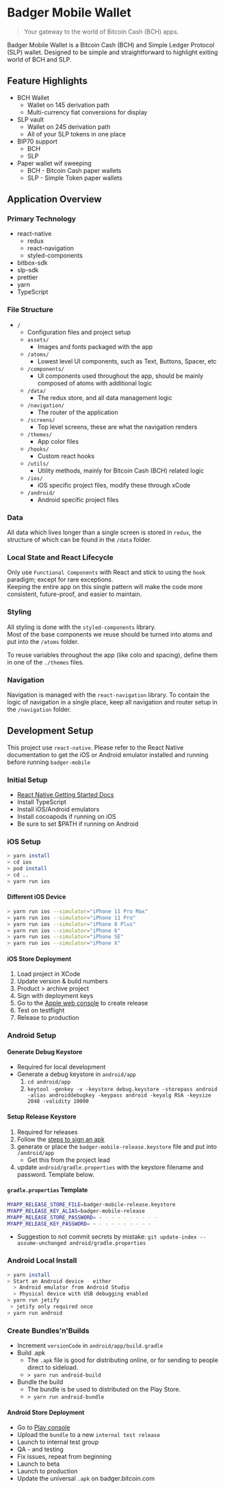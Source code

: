 # Badger Mobile Wallet

> Your gateway to the world of Bitcoin Cash (BCH) apps.

Badger Mobile Wallet is a Bitcoin Cash (BCH) and Simple Ledger Protocol (SLP) wallet. Designed to be simple and straightforward to highlight exiting world of BCH and SLP.

## Feature Highlights

- BCH Wallet
  - Wallet on 145 derivation path
  - Multi-currency fiat conversions for display
- SLP vault
  - Wallet on 245 derivation path
  - All of your SLP tokens in one place
- BIP70 support
  - BCH
  - SLP
- Paper wallet wif sweeping
  - BCH - Bitcoin Cash paper wallets
  - SLP - Simple Token paper wallets

## Application Overview

### Primary Technology

- react-native
  - redux
  - react-navigation
  - styled-components
- bitbox-sdk
- slp-sdk
- prettier
- yarn
- TypeScript

### File Structure

- `/`
  - Configuration files and project setup
  - `assets/`
    - Images and fonts packaged with the app
  - `/atoms/`
    - Lowest level UI components, such as Text, Buttons, Spacer, etc
  - `/components/`
    - UI components used throughout the app, should be mainly composed of atoms with additional logic
  - `/data/`
    - The redux store, and all data management logic
  - `/navigation/`
    - The router of the application
  - `/screens/`
    - Top level screens, these are what the navigation renders
  - `/themes/`
    - App color files
  - `/hooks/`
    - Custom react hooks
  - `/utils/`
    - Utility methods, mainly for Bitcoin Cash (BCH) related logic
  - `/ios/`
    - iOS specific project files, modify these through xCode
  - `/android/`
    - Android specific project files

### Data

All data which lives longer than a single screen is stored in `redux`, the structure of which can be found in the `/data` folder.

### Local State and React Lifecycle

Only use `Functional Components` with React and stick to using the `hook` paradigm; except for rare exceptions.  
Keeping the entire app on this single pattern will make the code more consistent, future-proof, and easier to maintain.

### Styling

All styling is done with the `styled-components` library.  
Most of the base components we reuse should be turned into atoms and put into the `/atoms` folder.

To reuse variables throughout the app (like colo and spacing), define them in one of the `./themes` files.

### Navigation

Navigation is managed with the `react-navigation` library. To contain the logic of navigation in a single place, keep all navigation and router setup in the `/navigation` folder.

## Development Setup

This project use `react-native`. Please refer to the React Native documentation to get the iOS or Android emulator installed and running before running `badger-mobile`

### Initial Setup

- [React Native Getting Started Docs](https://facebook.github.io/react-native/docs/getting-started)
- Install TypeScript
- Install iOS/Android emulators
- Install cocoapods if running on iOS
- Be sure to set \$PATH if running on Android

### iOS Setup

```bash
> yarn install
> cd ios
> pod install
> cd ..
> yarn run ios
```

#### Different iOS Device

```bash
> yarn run ios --simulator="iPhone 11 Pro Max"
> yarn run ios --simulator="iPhone 11 Pro"
> yarn run ios --simulator="iPhone 8 Plus"
> yarn run ios --simulator="iPhone 6"
> yarn run ios --simulator="iPhone SE"
> yarn run ios --simulator="iPhone X"
```

#### iOS Store Deployment

1. Load project in XCode
1. Update version & build numbers
1. Product > archive project
1. Sign with deployment keys
1. Go to the [Apple web console](https://appstoreconnect.apple.com) to create release
1. Test on testflight
1. Release to production

### Android Setup

#### Generate Debug Keystore

- Required for local development
- Generate a debug keystore in `android/app`
  1. `cd android/app`
  1. `keytool -genkey -v -keystore debug.keystore -storepass android -alias androiddebugkey -keypass android -keyalg RSA -keysize 2048 -validity 10000`

#### Setup Release Keystore

1. Required for releases
1. Follow the [steps to sign an apk](https://facebook.github.io/react-native/docs/signed-apk-android)
1. generate or place the `badger-mobile-release.keystore` file and put into `/android/app`
   - Get this from the project lead
1. update `android/gradle.properties` with the keystore filename and password. Template below.

#### `gradle.properties` Template

```bash
MYAPP_RELEASE_STORE_FILE=badger-mobile-release.keystore
MYAPP_RELEASE_KEY_ALIAS=badger-mobile-release
MYAPP_RELEASE_STORE_PASSWORD= - - - - - - - - - -
MYAPP_RELEASE_KEY_PASSWORD= - - - - - - - - - -
```

- Suggestion to not commit secrets by mistake: `git update-index --assume-unchanged android/gradle.properties`

### Android Local Install

```bash
> yarn install
> Start an Android device - either
  > Android emulator from Android Studio
  > Physical device with USB debugging enabled
> yarn run jetify
 > jetify only required once
> yarn run android
```

### Create Bundles'n'Builds

- Increment `versionCode` in `android/app/build.gradle`
- Build .apk
  - The `.apk` file is good for distributing online, or for sending to people direct to sideload.
  - `> yarn run android-build`
- Bundle the build
  - The bundle is be used to distributed on the Play Store.
  - `> yarn run android-bundle`

#### Android Store Deployment

- Go to [Play console](https://play.google.com/apps/publish/)
- Upload the `bundle` to a new `internal test release`
- Launch to internal test group
- QA - and testing
- Fix issues, repeat from beginning
- Launch to beta
- Launch to production
- Update the universal `.apk` on badger.bitcoin.com
